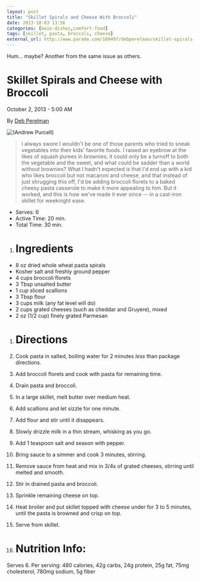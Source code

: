 ```yaml
---
layout: post
title: "Skillet Spirals and Cheese With Broccoli"
date: 2013-10-03 13:56
categories: [main-dishes,comfort-food]
tags: [skillet, pasta, broccoli, cheese]
external_url: http://www.parade.com/169497/debperelman/skillet-spirals-and-cheese-with-broccoli/print/
---
```


<div class="excerpt">
Hum... maybe? Another from the same issue as others.
</div>

Skillet Spirals and Cheese with Broccoli
========================================

October 2, 2013 - 5:00 AM

By [Deb Perelman](http://www.parade.com/member/debperelman/)

![(Andrew Purcell)](/images/skillet-spirals-cheese-broccoli-ftr.jpg)

> I always swore I wouldn't be one of those parents who tried to sneak
vegetables into their kids' favorite foods. I raised an eyebrow at the
likes of squash purees in brownies; it could only be a turnoff to both
the vegetable and the sweet, and what could be sadder than a world
without brownies? What I hadn't expected is that I'd end up with a kid
who likes broccoli but not macaroni and cheese, and that instead of just
shrugging this off, I'd be adding broccoli florets to a baked cheesy
pasta casserole to make it more appealing to him. But it worked, and
this is how we've made it ever since -- in a cast-iron skillet for
weeknight ease.


- Serves: 6
- Active Time: 20 min.
- Total Time: 30 min.

1. # Ingredients

- 8 oz dried whole wheat pasta spirals
- Kosher salt and freshly ground pepper
- 4 cups broccoli florets
- 3 Tbsp unsalted butter
- 1 cup sliced scallions
- 3 Tbsp flour
- 3 cups milk (any fat level will do)
- 2 cups grated cheeses (such as cheddar and Gruyere), mixed
- 2 oz (1/2 cup) finely grated Parmesan

1. # Directions

1. Cook pasta in salted, boiling water for 2 minutes *less* than
package directions.

1. Add broccoli florets and cook with pasta for remaining time.

1. Drain pasta and broccoli.

1. In a large skillet, melt butter over medium heat.

1. Add scallions and let sizzle for one minute.

1. Add flour and stir until it disappears.

1. Slowly drizzle milk in a thin stream, whisking as you go.

1. Add 1 teaspoon salt and season with pepper.

1. Bring sauce to a simmer and cook 3 minutes, stirring.

1. Remove sauce from heat and mix in 3/4s of grated cheeses, stirring
until melted and smooth.

1. Stir in drained pasta and broccoli.

1. Sprinkle remaining cheese on top.

1. Heat broiler and put skillet topped with cheese under for 3 to 5
minutes, until the pasta is browned and crisp on top.

1. Serve from skillet.

1. # Nutrition Info:

Serves 6. Per serving: 480 calories, 42g carbs, 24g protein, 25g fat,
75mg cholesterol, 780mg sodium, 5g fiber

